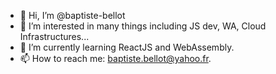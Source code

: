 - 👋 Hi, I’m @baptiste-bellot
- 👀 I’m interested in many things including JS dev, WA, Cloud Infrastructures...
- 🌱 I’m currently learning ReactJS and WebAssembly.
- 📫 How to reach me: baptiste.bellot@yahoo.fr.

<!---
baptiste-bellot/baptiste-bellot is a ✨ special ✨ repository because its `README.md` (this file) appears on your GitHub profile.
You can click the Preview link to take a look at your changes.
--->
